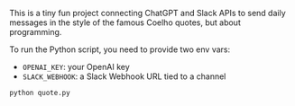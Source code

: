 This is a tiny fun project connecting ChatGPT and Slack APIs to send
daily messages in the style of the famous Coelho quotes, but about
programming.

To run the Python script, you need to provide two env vars:

- `OPENAI_KEY`: your OpenAI key
- `SLACK_WEBHOOK`: a Slack Webhook URL tied to a channel

```sh
python quote.py
```
